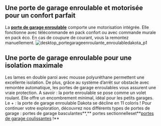 ## Une porte de garage enroulable et motorisée pour un confort parfait
La [**porte de garage enroulable**](/portes-garage-CCN0076/portes-garage-enroulable-CCN0210) comporte une motorisation intégrée. Elle fonctionne avec télécommande en pack confort ou avec commande murale en pack éco. En cas de coupure de courant, vous la remontez manuellement.
![desktop_portegarageenroulante_enroulabledakota_p1](//statics.lapeyre.fr/img/contrib/2bdd4da30020635e/desktop_portegarageenroulante_enroulabledakota_p1.jpg)
## Une porte de garage enroulable pour une isolation maximale
Les lames en double paroi avec mousse polyuréthane permettent une excellente isolation. De plus, grâce au système d’arrêt sur obstacle avec remontée automatique, les portes de garage enroulables vous assurent une vraie protection.
A savoir : la porte enroulable se pose comme un volet roulant. Elle offre un encombrement minimal, idéal pour les petits garages.
Le + : la porte de garage enroulable Dakota se décline en 11 coloris !
Pour continuer votre exploration, découvrez nos différents types de portes de garage : portes de garage basculantes**,** portes sectionnelleset**[portes de garage coulissantes](/portes-garage-CCN0076/portes-garage-coulissantes-CCN0214) !**